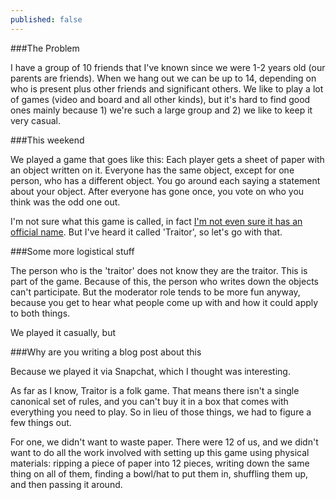 ```yaml
---
published: false
---
```



###The Problem

I have a group of 10 friends that I've known since we were 1-2 years old (our parents are friends). When we hang out we can be up to 14, depending on who is present plus other friends and significant others. We like to play a lot of games (video and board and all other kinds), but it's hard to find good ones mainly because 1) we're such a large group and 2) we like to keep it very casual.

###This weekend

We played a game that goes like this: Each player gets a sheet of paper with an object written on it. Everyone has the same object, except for one person, who has a different object. You go around each saying a statement about your object. After everyone has gone once, you vote on who you think was the odd one out.

I'm not sure what this game is called, in fact [I'm not even sure it has an official name](https://www.reddit.com/r/AskReddit/comments/31b8ks/what_are_some_games_you_can_play_with_just_a/cq04wz2). But I've heard it called 'Traitor', so let's go with that.

###Some more logistical stuff

The person who is the 'traitor' does not know they are the traitor. This is part of the game. Because of this, the person who writes down the objects can't participate. But the moderator role tends to be more fun anyway, because you get to hear what people come up with and how it could apply to both things.

We played it casually, but 

###Why are you writing a blog post about this

Because we played it via Snapchat, which I thought was interesting.

As far as I know, Traitor is a folk game. That means there isn't a single canonical set of rules, and you can't buy it in a box that comes with everything you need to play. So in lieu of those things, we had to figure a few things out.

For one, we didn't want to waste paper. There were 12 of us, and we didn't want to do all the work involved with setting up this game using physical materials: ripping a piece of paper into 12 pieces, writing down the same thing on all of them, finding a bowl/hat to put them in, shuffling them up, and then passing it around. 